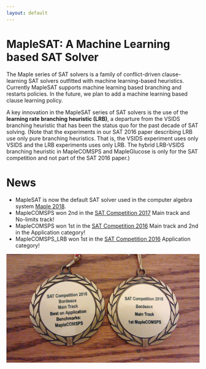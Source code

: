 ```yaml
---
layout: default
---
```


# MapleSAT: A Machine Learning based SAT Solver
The Maple series of SAT solvers is a family of  conflict-driven clause-learning SAT solvers outfitted with machine learning-based heuristics. Currently MapleSAT supports machine learning based branching and restarts policies. In the future, we plan to add a machine learning based clause learning policy.

A key innovation in the MapleSAT series of SAT solvers is the use of the **learning rate branching heuristic (LRB)**, a departure from the VSIDS branching heuristic that has been the status quo for the past decade of SAT solving. (Note that the experiments in our SAT 2016 paper describing LRB use only pure branching heuristics. That is, the VSIDS experiment uses only VSIDS and the LRB experiments uses only LRB. The hybrid LRB-VSIDS branching heuristic in MapleCOMSPS and MapleGlucose is only for the SAT competition and not part of the SAT 2016 paper.)

# News
* MapleSAT is now the default SAT solver used in the computer algebra system [Maple 2018](https://www.maplesoft.com/products/maple/new_features/maple2018/performance.aspx).
* MapleCOMSPS won 2nd in the [SAT Competition 2017](https://baldur.iti.kit.edu/sat-competition-2017/index.php?cat=results) Main track and No-limits track!
* MapleCOMSPS won 1st in the [SAT Competition 2016](http://baldur.iti.kit.edu/sat-competition-2016/index.php?cat=results) Main track and 2nd in the Application category!
* MapleCOMSPS_LRB won 1st in the [SAT Competition 2016](http://baldur.iti.kit.edu/sat-competition-2016/index.php?cat=results) Application category!

[![SAT Competition 2016 medals](assets/2016SATCompMedal.jpg)](assets/2016SATCompMedal.jpg)